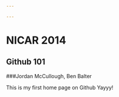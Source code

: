 ```yaml
---

---
```


# NICAR 2014

## Github 101

###Jordan McCullough, Ben Balter

This is my first home page on Github Yayyy! 
